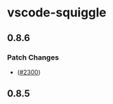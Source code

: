 # vscode-squiggle

## 0.8.6

### Patch Changes

- ([#2300](https://github.com/quantified-uncertainty/squiggle/pull/2300))

## 0.8.5
